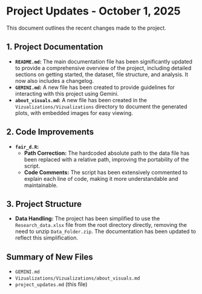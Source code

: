 # Project Updates - October 1, 2025

This document outlines the recent changes made to the project.

## 1. Project Documentation

-   **`README.md`:** The main documentation file has been significantly updated to provide a comprehensive overview of the project, including detailed sections on getting started, the dataset, file structure, and analysis. It now also includes a changelog.
-   **`GEMINI.md`:** A new file has been created to provide guidelines for interacting with this project using Gemini.
-   **`about_visuals.md`:** A new file has been created in the `Vizualizations/Vizualizations` directory to document the generated plots, with embedded images for easy viewing.

## 2. Code Improvements

-   **`fair_d.R`:**
    -   **Path Correction:** The hardcoded absolute path to the data file has been replaced with a relative path, improving the portability of the script.
    -   **Code Comments:** The script has been extensively commented to explain each line of code, making it more understandable and maintainable.

## 3. Project Structure

-   **Data Handling:** The project has been simplified to use the `Research_data.xlsx` file from the root directory directly, removing the need to unzip `Data_Folder.zip`. The documentation has been updated to reflect this simplification.

## Summary of New Files

-   `GEMINI.md`
-   `Vizualizations/Vizualizations/about_visuals.md`
-   `project_updates.md` (this file)
